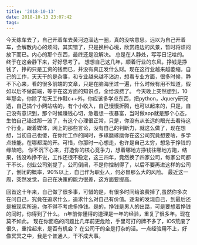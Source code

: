 ```yaml
---
title: '2018-10-13'
date: 2018-10-13 23:07:42
tags:
---
```



今天练车去了，自己开着车去黄河边溜达一圈，真的没啥意思。远以为自己开着车，会解散内心的烦闷，其实错了，只是换种心境，欣赏路边的风景，暂时将烦闷放下而已。内心的那个东西，最终还是没解决。
总是在人静处，写写日记啥的。终于在这会静下来，好好思考了。
想想自己这几年，顺着行业的东风，挣钱是挣钱了，挣的只是工资的钱而已，并没有真正发什么财。现在这行业越来越萎缩，自己的工作，天天干的是杂事，和专业越来越不沾边，想看专业方面，很多时候，静不下心来，看的很多前端的文章，只是在脑海里过一遍，什么时候有用不知道，假如以后不做前端，等于在这方面的知识点，全给浪费了。
今天晚上突然想到，10年那会，你除了每天工作鞋c++外，你应该多学点东西，把python，Jquery研究透，自己搞个小网站啥的，有个小收入，自己慢慢折腾，也可以起来的，只是，自己没有意识到，那个时候赚钱心切，急着想一夜暴富，当时做app就是那个心态，生怕自己错过那一波了，有这个心理很正常，只是，你没有从长远的眼光去看待这个行业，跟着媒体，网上的那些言论，没有自己的判断力，就这么做了，现在想想，当初自己也傻，在你忙工作的同时，多琢磨琢磨你在这公司究竟想要啥，多学点技能，在哪都混的开。可惜，你那时一心想走，也许是自己太穷，想急于挣钱的缘故吧。
你不沉下心来，打造你的核心竞争力，想着哪地方挣钱往哪地方跑，结果，钱没咋挣不说，工作还很不稳定，这三四年，竟然换了四家公司，每家公司都干不长，创业公司别提了，公司倒闭，不是你控制得了，以后不要再进这样的公司了，倒闭的概率，90%以上，自己作为职业人，何必冒那么大的风险。
最近这一周，突然发觉，自己在决策的能力很差，这方面要提高。

回首这十年来，自己做了很多事，可惜的是，有很多时间给浪费掉了,虽然你多次在问自己，究竟在追求什么，追求什么对自己有价值。逐渐的发现自己，到最后还是被现实所迫，你不得不考虑多挣钱。是的，挣钱是男人的出路，可是要想着挣钱的同时，你得到了什么。
n年前你懂得的道理是一年的经验，重复了很多年。现在莫不如此。
现在你面临的问题比几年前更危险，手里可打的牌不多了，iOS荒废了很久，重拾起来，是否有机会？ 在公司干的全是打杂的活。一点经验用不上，好像冥冥之中，我是个普通人，干不成大事。
